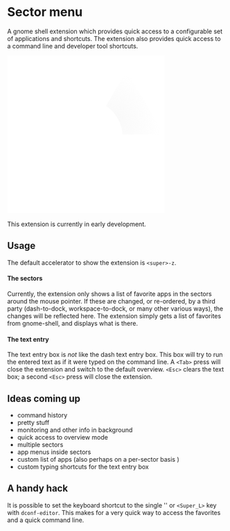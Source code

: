 # Sector menu

A gnome shell extension which provides quick access to a configurable set of applications and shortcuts. The extension also provides quick access to a command line and developer tool shortcuts.

![Sector Menu Icon](icons/sector-icon.svg)

This extension is currently in early development.

## Usage

The default accelerator to show the extension is `<super>-z`.

#### The sectors
Currently, the extension only shows a list of favorite apps in the sectors around the mouse pointer. If these are changed, or re-ordered, by a third party (dash-to-dock, workspace-to-dock, or many other various ways), the changes will be reflected here. The extension simply gets a list of favorites from gnome-shell, and displays what is there.

#### The text entry
The text entry box is *not* like the dash text entry box. This box will try to run the entered text as if it were typed on the command line. A `<Tab>` press will close the extension and switch to the default overview. `<Esc>` clears the text box; a second `<Esc>` press will close the extension.

## Ideas coming up

* command history
* pretty stuff
* monitoring and other info in background
* quick access to overview mode
* multiple sectors
* app menus inside sectors
* custom list of apps (also perhaps on a per-sector basis )
* custom typing shortcuts for the text entry box

## A handy hack

It is possible to set the keyboard shortcut to the single '<Win>' or `<Super_L>` key with `dconf-editor`. This makes for a very quick way to access the favorites and a quick command line.  
